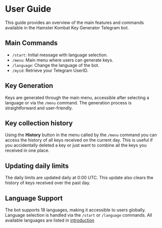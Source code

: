 # User Guide

This guide provides an overview of the main features and commands available in the Hamster Kombat Key Generator Telegram bot.

## Main Commands

- `/start`: Initial message with language selection.
- `/menu`: Main menu where users can generate keys.
- `/language`: Change the language of the bot.
- `/myid`: Retrieve your Telegram UserID.

## Key Generation

Keys are generated through the main menu, accessible after selecting a language or via the `/menu` command. The generation process is straightforward and user-friendly.

## Key collection history

Using the **History** button in the menu called by the `/menu` command you can access the history of all keys received on the current day. This is useful if you accidentally deleted a key or just want to combine all the keys you received in one place.

## Updating daily limits

The daily limits are updated daily at 0:00 UTC. This update also clears the history of keys received over the past day.

## Language Support

The bot supports 18 languages, making it accessible to users globally. Language selection is handled via the `/start` or `/language` commands.
All available languages are listed in [introduction](introduction.md)
